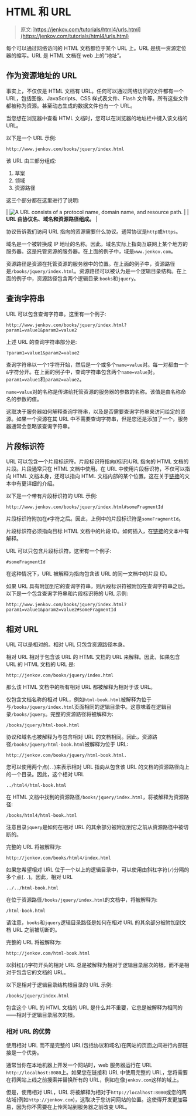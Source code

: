 # HTML 和 URL

> 原文:[https://jenkov.com/tutorials/html4/urls.html](https://jenkov.com/tutorials/html4/urls.html)

每个可以通过网络访问的 HTML 文档都位于某个 URL 上。URL 是统一资源定位器的缩写。URL 是 HTML 文档在 web 上的“地址”。

## 作为资源地址的 URL

事实上，不仅仅是 HTML 文档有 URL。任何可以通过网络访问的文件都有一个 URL，包括图像、JavaScripts、CSS 样式表文件、Flash 文件等。所有这些文件都被称为资源。甚至动态生成的数据文件也有一个 URL。

当您想在浏览器中查看 HTML 文档时，您可以在浏览器的地址栏中键入该文档的 URL。

以下是一个 URL 示例:

```
http://www.jenkov.com/books/jquery/index.html

```

该 URL 由三部分组成:

1.  草案
2.  领域
3.  资源路径

这三个部分都在这里进行了说明:

| ![A URL consists of a protocol name, domain name, and resource path.](../Images/8eeb9dbcd02d7e572cfa60f3f855fc6b.png) |
| **URL 由协议名、域名和资源路径组成。** |

协议告诉我们访问 URL 指向的资源需要什么协议。通常协议是`http`或`https`。

域名是一个被转换成 IP 地址的名称。因此，域名实际上指向互联网上某个地方的服务器。这是托管资源的服务器。在上面的例子中，域是`www.jenkov.com`。

资源路径是资源在托管资源的服务器中的位置。在上面的例子中，资源路径是`/books/jquery/index.html`。资源路径可以被认为是一个逻辑目录结构。在上面的例子中，资源路径包含两个逻辑目录:`books`和`jquery`。

## 查询字符串

URL 可以包含查询字符串。这里有一个例子:

```
http://www.jenkov.com/books/jquery/index.html?param1=value1&param2=value2

```

上述 URL 的查询字符串部分是:

```
?param1=value1&param2=value2

```

查询字符串以一个`?`字符开始，然后是一个或多个`name=value`对。每一对都由一个`&`字符分开。在上面的例子中，查询字符串包含两个`name=value`对。`param1=value1`和`param2=value2`。

`name=value`对的名称是传递给托管资源的服务器的参数的名称。该值是由名称命名的参数的值。

这取决于服务器如何解释查询字符串，以及是否需要查询字符串来访问给定的资源。如果一个资源在其 URL 中不需要查询字符串，但是您还是添加了一个，服务器通常会忽略该查询字符串。

## 片段标识符

URL 可以包含一个片段标识符。片段标识符指向(标识)URL 指向的 HTML 文档的片段。片段通常只在 HTML 文档中使用。在 URL 中使用片段标识符，不仅可以指向 HTML 文档本身，还可以指向 HTML 文档内部的某个位置。这在关于[链接](links.html)的文本中有更详细的介绍。

以下是一个带有片段标识符的 URL 示例:

```
http://www.jenkov.com/books/jquery/index.html#someFragmentId

```

片段标识符附加在`#`字符之后。因此，上例中的片段标识符是`someFragmentId`。

片段标识符必须指向目标 HTML 文档中的片段 ID。如何插入，在[链接](links.html)的文本中有解释。

URL 可以只包含片段标识符。这里有一个例子:

```
#someFragmentId

```

在这种情况下，URL 被解释为指向包含该 URL 的同一文档中的片段 ID。

如果 URL 具有附加到它的查询字符串，则片段标识符被附加在查询字符串之后。以下是一个包含查询字符串和片段标识符的 URL 示例:

```
http://www.jenkov.com/books/jquery/index.html?param1=value1&param2=value2#someFragmentId

```

## 相对 URL

URL 可以是相对的。相对 URL 只包含资源路径本身。

相对 URL 相对于包含该 URL 的 HTML 文档的 URL 来解释。因此，如果包含 URL 的 HTML 文档的 URL 是:

```
http://jenkov.com/books/jquery/index.html

```

那么该 HTML 文档中的所有相对 URL 都被解释为相对于该 URL。

仅包含文档名称的相对 URL，例如`html-book.html`被解释为位于与`/books/jquery/index.html`页面相同的逻辑目录中。这意味着在逻辑目录`/books/jquery`。完整的资源路径将被解释为:

```
/books/jquery/html-book.html

```

协议和域名也被解释为与包含相对 URL 的文档相同。因此，资源路径`/books/jquery/html-book.html`被解释为位于 URL:

```
http://jenkov.com/books/jquery/html-book.html.

```

您可以使用两个点(`..`)来表示相对 URL 指向从包含该 URL 的文档的资源路径向上的一个目录。因此，这个相对 URL

```
../html4/html-book.html

```

在 HTML 文档中找到的资源路径`/books/jquery/index.html`，将被解释为资源路径:

```
/books/html4/html-book.html

```

注意目录`jquery`是如何在相对 URL 的其余部分被附加到它之前从资源路径中被切断的。

完整的 URL 将被解释为:

```
http://jenkov.com/books/html4/index.html

```

如果您希望相对 URL 位于一个以上的逻辑目录中，可以使用由斜杠字符(`/`)分隔的多个点(`..`)。因此，相对 URL

```
../../html-book.html

```

在位于资源路径`/books/jquery/index.html`的文档中，将被解释为:

```
/html-book.html

```

请注意，`books`和`jquery`逻辑目录路径是如何在相对 URL 的其余部分被附加到文档 URL 之前被切断的。

完整的 URL 将被解释为:

```
http://jenkov.com/html-book.html

```

以斜杠(`/`)字符开头的相对 URL 总是被解释为相对于逻辑目录层次的根，而不是相对于包含它的文档的 URL。

以下是相对于逻辑目录结构根目录的 URL 示例:

```
/books/jquery/index.html

```

包含这个 URL 的 HTML 文档的 URL 是什么并不重要，它总是被解释为相同的——相对于逻辑目录层次的根。

### 相对 URL 的优势

使用相对 URL 而不是完整的 URL(包括协议和域名)在网站的页面之间进行内部链接是一个优势。

通常当你在本地机器上开发一个网站时，web 服务器运行在 URL `http://localhost:8080`上。如果您在链接和 URL 中使用完整的 URL，您将需要在将网站上线之前搜索并替换所有的 URL，例如在像`jenkov.com`这样的域上。

但是，使用相对 URL，URL 将被解释为相对于`http://localhost:8080`或您的网站域(例如`http://jenkov.com`)，这取决于您访问网站的位置。这使得开发更加容易，因为你不需要在上传网站到服务器之前改变 URL。